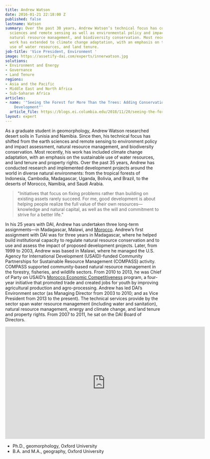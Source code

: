 ```yaml
---
title: Andrew Watson
date: 2016-01-21 22:18:00 Z
published: false
lastname: Watson
summary: Over the past 30 years, Andrew Watson’s technical focus has covered the earth
  sciences and remote sensing as well as environmental policy and impact assessment,
  natural resource management, and biodiversity conservation. Most recently, Andrew’s
  work has extended to climate change adaptation, with an emphasis on the sustainable
  use of water resources, and land tenure.
job-title: 'Vice President, Environment '
image: https://assetify-dai.com/experts/innerwatson.jpg
solutions:
- Environment and Energy
- Governance
- Land Tenure
regions:
- Asia and the Pacific
- Middle East and North Africa
- Sub-Saharan Africa
articles:
- name: '"Seeing the Forest for More Than the Trees: Adding Conservation into Holistic
    Development"'
  article_file: https://blogs.ei.columbia.edu/2018/11/20/seeing-the-forest-for-more-than-the-trees/
layout: expert
---
```


As a graduate student in geomorphology, Andrew Watson researched desert soils in Tunisia and Namibia. Since then, his technical focus has shifted from the earth sciences and remote sensing to environment policy and impact assessment, natural resource management, and biodiversity conservation. Most recently, his work has included climate change adaptation, with an emphasis on the sustainable use of water resources, and land tenure and property rights. Over the past 35 years, Andrew has conducted research and implemented development projects around the world in diverse natural environments: from the tropical forests of Indonesia, Cambodia, Madagascar, Uganda, Bolivia, and Brazil, to the deserts of Morocco, Namibia, and Saudi Arabia.

> "Initiatives that focus on fixing problems rather than building on existing assets rarely succeed. For me, good development is about helping people realize the full value of their own resources—knowledge and natural capital, as well as the will and commitment to strive for a better life."

In his 25 years with DAI, Andrew has undertaken three long-term assignments—in Madagascar, Malawi, and [Morocco](https://www.devex.com/news/in-morocco-a-million-dollar-deal-founded-on-land-rights-and-market-opportunity-81830). Andrew’s first assignment with DAI was for three years in Madagascar, where he helped build institutional capacity to regulate natural resource conservation and to use and assess the impact of proposed development projects. Later, from 1999 to 2003, Andrew was based in Malawi, where he managed the U.S. Agency for International Development (USAID)-funded Community Partnerships for Sustainable Resource Management (COMPASS) activity. COMPASS supported community-based natural resource management in the forestry, fisheries, and wildlife sectors. From 2010 to 2013, he was Chief of Party on USAID’s [Morocco Economic Competitiveness](http://dai-global-developments.com/articles/incentive-for-moroccan-farmers-to-conserve-water.html) program, a four-year initiative that promoted trade and created jobs for youth by improving agricultural production and agro-processing. Andrew has led DAI’s Environment sector (as Managing Director from 2003 to 2010; and as Vice President from 2013 to the present). The technical services provide by the sector span water resource management (including water and sanitation), natural resource management, energy and climate change, and land tenure and property rights. From 2007 to 2011, he sat on the DAI Board of Directors.

<iframe src="https://player.vimeo.com/video/50089195" width="640" height="360" frameborder="0" webkitallowfullscreen mozallowfullscreen allowfullscreen></iframe>

* Ph.D., geomorphology, Oxford University
* B.A. and M.A., geography, Oxford University